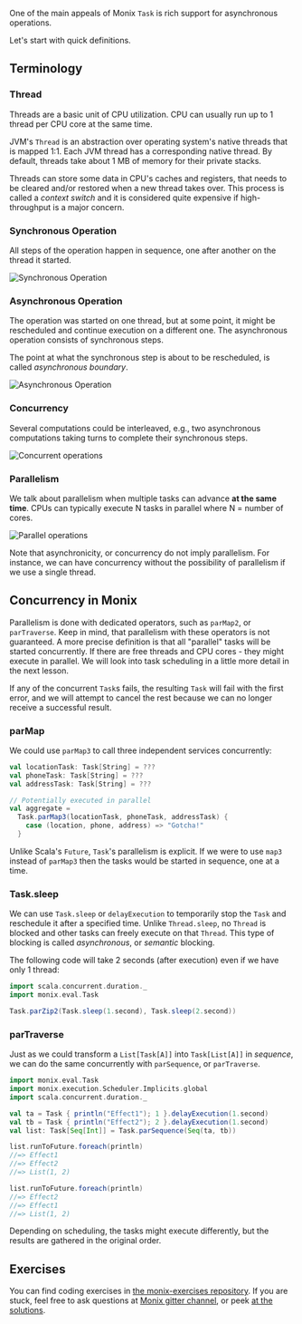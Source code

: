 One of the main appeals of Monix `Task` is rich support for asynchronous operations.

Let's start with quick definitions.

## Terminology

### Thread

Threads are a basic unit of CPU utilization. CPU can usually run up to 1 thread per CPU core at the same time.

JVM's `Thread` is an abstraction over operating system's native threads that is mapped 1:1. 
Each JVM thread has a corresponding native thread. By default, threads take about 1 MB of memory for their private stacks.

Threads can store some data in CPU's caches and registers, that needs to be cleared and/or restored when a new thread takes over.
This process is called a _context switch_ and it is considered quite expensive if high-throughput is a major concern.

### Synchronous Operation

All steps of the operation happen in sequence, one after another on the thread it started.

![Synchronous Operation](/api/content/courseImages/monix/sync_operation.svg)

### Asynchronous Operation

The operation was started on one thread, but at some point, it might be rescheduled and continue
execution on a different one. The asynchronous operation consists of synchronous steps. 

The point at what the synchronous step is about to be rescheduled, is called _asynchronous boundary_.

![Asynchronous Operation](/api/content/courseImages/monix/async_operation.svg)

### Concurrency

Several computations could be interleaved, e.g., two asynchronous computations taking turns to complete their synchronous steps.

![Concurrent operations](/api/content/courseImages/monix/conc_operation.svg)

### Parallelism

We talk about parallelism when multiple tasks can advance **at the same time**.
CPUs can typically execute N tasks in parallel where N = number of cores.

![Parallel operations](/api/content/courseImages/monix/par_operation.svg)

Note that asynchronicity, or concurrency do not imply parallelism.
For instance, we can have concurrency without the possibility of parallelism if we use a single thread.

## Concurrency in Monix

Parallelism is done with dedicated operators, such as `parMap2`, or `parTraverse`.
Keep in mind, that parallelism with these operators is not guaranteed.
A more precise definition is that all "parallel" tasks will be started concurrently.
If there are free threads and CPU cores - they might execute in parallel.
We will look into task scheduling in a little more detail in the next lesson.

If any of the concurrent `Task`s fails, the resulting `Task` will fail with the first error,
and we will attempt to cancel the rest because we can no longer receive a successful result.

### parMap

We could use `parMap3` to call three independent services concurrently:

```scala 
val locationTask: Task[String] = ???
val phoneTask: Task[String] = ???
val addressTask: Task[String] = ???

// Potentially executed in parallel
val aggregate =
  Task.parMap3(locationTask, phoneTask, addressTask) {
    case (location, phone, address) => "Gotcha!"
  }
```

Unlike Scala's `Future`, `Task`'s parallelism is explicit.
If we were to use `map3` instead of `parMap3` then the tasks would be started in sequence, one at a time.

### Task.sleep

We can use `Task.sleep` or `delayExecution` to temporarily stop the `Task` and reschedule it after a specified time.
Unlike `Thread.sleep`, no `Thread` is blocked and other tasks can freely execute on that `Thread`. 
This type of blocking is called _asynchronous_, or _semantic_ blocking.

The following code will take 2 seconds (after execution) even if we have only 1 thread:

```scala 
import scala.concurrent.duration._
import monix.eval.Task

Task.parZip2(Task.sleep(1.second), Task.sleep(2.second))
```

### parTraverse

Just as we could transform a `List[Task[A]]` into `Task[List[A]]` in _sequence_, we can do the same concurrently with
`parSequence`, or `parTraverse`.

```scala 
import monix.eval.Task
import monix.execution.Scheduler.Implicits.global
import scala.concurrent.duration._

val ta = Task { println("Effect1"); 1 }.delayExecution(1.second)
val tb = Task { println("Effect2"); 2 }.delayExecution(1.second)
val list: Task[Seq[Int]] = Task.parSequence(Seq(ta, tb))

list.runToFuture.foreach(println)
//=> Effect1
//=> Effect2
//=> List(1, 2)

list.runToFuture.foreach(println)
//=> Effect2
//=> Effect1
//=> List(1, 2)
```

Depending on scheduling, the tasks might execute differently, but the results are gathered in the original order.

## Exercises

You can find coding exercises in [the monix-exercises repository](https://github.com/scalazone/monix-exercises/blob/main/monix-task-exercises/src/main/scala/scalazone/monix/lesson4/ConcurrencyExercises.scala).
If you are stuck, feel free to ask questions at [Monix gitter channel](https://gitter.im/monix/monix),
or peek [at the solutions](https://github.com/scalazone/monix-exercises/blob/main/monix-task-solutions/src/main/scala/scalazone/monix/lesson4/ConcurrencyExercisesSolutions.scala).